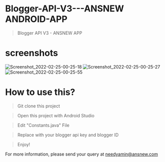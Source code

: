 # Blogger-API-V3---ANSNEW ANDROID-APP
> Blogger API V3 - ANSNEW APP

# screenshots
![Screenshot_2022-02-25-00-25-18](https://user-images.githubusercontent.com/16277392/155604145-3629464c-38ad-4cb5-9373-89a8e0efeb54.png)
![Screenshot_2022-02-25-00-25-27](https://user-images.githubusercontent.com/16277392/155604154-15f53017-9232-4145-b1ce-bc78838efee8.png)
![Screenshot_2022-02-25-00-25-55](https://user-images.githubusercontent.com/16277392/155604156-a08265cd-b592-455e-adf9-af252d7da86d.png)


# How to use this?
> Git clone this project

> Open this project with Android Studio

> Edit "Constants.java" File

> Replace with your blogger api key and blogger ID

> Enjoy!

For more information, please send your query at needyamin@ansnew.com
